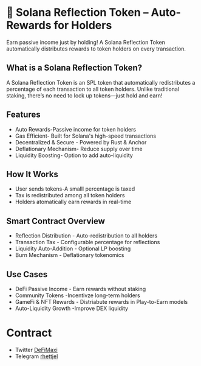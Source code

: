 # 🚀 Solana Reflection Token – Auto-Rewards for Holders

Earn passive income just by holding!
A Solana Reflection Token automatically distributes rewards to token holders on every transaction.

## What is a Solana Reflection Token?
A Solana Reflection Token is an SPL token that automatically redistributes a percentage of each transaction to all token holders. Unlike traditional staking, there’s no need to lock up tokens—just hold and earn!


## Features
- Auto Rewards-Passive income for token holders
- Gas Efficient- Built for Solana's high-speed transactions
- Decentralized & Secure - Powered by Rust & Anchor
- Deflationary  Mechanism- Reduce supply over time
- Liquidity Boosting- Option to add auto-liquidity

## How It Works

- User sends tokens-A smalll percentage is taxed
- Tax is redistributed among all token holders
- Holders atomatically earn rewards in real-time

## Smart Contract Overview

- Reflection Distribution - Auto-redistribution to all holders
- Transaction Tax - Configurable percentage for reflections
- Liquidity Auto-Addition - Optional LP boosting
- Burn Mechanism - Deflationary tokenomics

## Use Cases

- DeFi Passive Income - Earn rewards without staking
- Community Tokens -Incentivze long-term holders
- GameFi & NFT Rewards - Distriabute rewards in Play-to-Earn models
- Auto-Liquidity Growth -Improve DEX liquidity

# Contract
- Twitter [DeFiMaxi](https://x.com/defai_maxi)
- Telegram [rhettjel](https://t.me/rhettjel)

